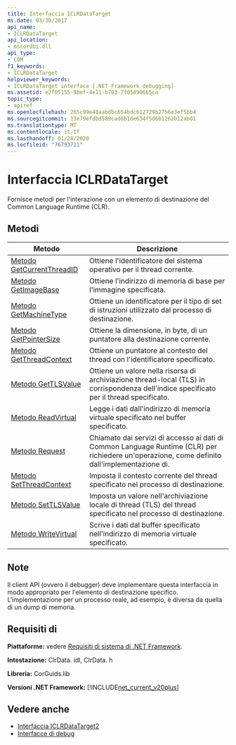 ```yaml
---
title: Interfaccia ICLRDataTarget
ms.date: 03/30/2017
api_name:
- ICLRDataTarget
api_location:
- mscordbi.dll
api_type:
- COM
f1_keywords:
- ICLRDataTarget
helpviewer_keywords:
- ICLRDataTarget interface [.NET Framework debugging]
ms.assetid: e2f05155-9bef-4e11-b703-7f05890665ca
topic_type:
- apiref
ms.openlocfilehash: 2b5c99e40aabdbc654bdc612729b2756e3ef5bb4
ms.sourcegitcommit: 13e79efdbd589cad6b1de634f5d6b1262b12ab01
ms.translationtype: MT
ms.contentlocale: it-IT
ms.lasthandoff: 01/28/2020
ms.locfileid: "76793711"
---
```

# <a name="iclrdatatarget-interface"></a>Interfaccia ICLRDataTarget
Fornisce metodi per l'interazione con un elemento di destinazione del Common Language Runtime (CLR).  
  
## <a name="methods"></a>Metodi  
  
|Metodo|Descrizione|  
|------------|-----------------|  
|[Metodo GetCurrentThreadID](iclrdatatarget-getcurrentthreadid-method.md)|Ottiene l'identificatore del sistema operativo per il thread corrente.|  
|[Metodo GetImageBase](iclrdatatarget-getimagebase-method.md)|Ottiene l'indirizzo di memoria di base per l'immagine specificata.|  
|[Metodo GetMachineType](iclrdatatarget-getmachinetype-method.md)|Ottiene un identificatore per il tipo di set di istruzioni utilizzato dal processo di destinazione.|  
|[Metodo GetPointerSize](iclrdatatarget-getpointersize-method.md)|Ottiene la dimensione, in byte, di un puntatore alla destinazione corrente.|  
|[Metodo GetThreadContext](iclrdatatarget-getthreadcontext-method.md)|Ottiene un puntatore al contesto del thread con l'identificatore specificato.|  
|[Metodo GetTLSValue](iclrdatatarget-gettlsvalue-method.md)|Ottiene un valore nella risorsa di archiviazione thread-local (TLS) in corrispondenza dell'indice specificato per il thread specificato.|  
|[Metodo ReadVirtual](iclrdatatarget-readvirtual-method.md)|Legge i dati dall'indirizzo di memoria virtuale specificato nel buffer specificato.|  
|[Metodo Request](iclrdatatarget-request-method.md)|Chiamato dai servizi di accesso ai dati di Common Language Runtime (CLR) per richiedere un'operazione, come definito dall'implementazione di.|  
|[Metodo SetThreadContext](iclrdatatarget-setthreadcontext-method.md)|Imposta il contesto corrente del thread specificato nel processo di destinazione.|  
|[Metodo SetTLSValue](iclrdatatarget-settlsvalue-method.md)|Imposta un valore nell'archiviazione locale di thread (TLS) del thread specificato nel processo di destinazione.|  
|[Metodo WriteVirtual](iclrdatatarget-writevirtual-method.md)|Scrive i dati dal buffer specificato nell'indirizzo di memoria virtuale specificato.|  
  
## <a name="remarks"></a>Note  
 Il client API (ovvero il debugger) deve implementare questa interfaccia in modo appropriato per l'elemento di destinazione specifico. L'implementazione per un processo reale, ad esempio, è diversa da quella di un dump di memoria.  
  
## <a name="requirements"></a>Requisiti di  
 **Piattaforme:** vedere [Requisiti di sistema di .NET Framework](../../../../docs/framework/get-started/system-requirements.md).  
  
 **Intestazione:** ClrData. idl, ClrData. h  
  
 **Libreria:** CorGuids.lib  
  
 **Versioni .NET Framework:** [!INCLUDE[net_current_v20plus](../../../../includes/net-current-v20plus-md.md)]  
  
## <a name="see-also"></a>Vedere anche

- [Interfaccia ICLRDataTarget2](iclrdatatarget2-interface.md)
- [Interfacce di debug](debugging-interfaces.md)
